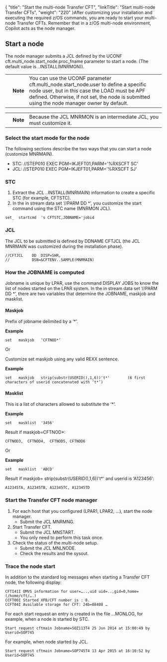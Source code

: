 {
    "title": "Start the multi-node Transfer CFT",
    "linkTitle": "Start multi-node Transfer CFTs",
    "weight": "220"
}After customizing your installation and executing the required z/OS commands, you are ready to start your multi-node Transfer CFTs. Remember that in a z/OS multi-node environment, Copilot acts as the node manager.

## Start a node

The node manager submits a JCL defined by the UCONF <span class="code">cft.multi\_node.start\_node.proc\_fname</span> parameter to start a node. (The default value is ..INSTALL(MNRMON)).

<table>
   <tbody>
      <tr>
         <td>         </td>
         <td><span><strong>Note</strong></span>         </td>
         <td>You can use the UCONF parameter <span class="code">cft.multi_node.start_node.user </span>to define a specific node user, but in this case the LOAD must be APF defined. Otherwise, if not set, the node is submitted using the node manager owner by default.         </td>
      </tr>
   </tbody>
</table>

<table>
   <tbody>
      <tr>
         <td>         </td>
         <td><span><strong>Note</strong></span>         </td>
         <td>Because the JCL MNRMON is an intermediate JCL, you must customize it.         </td>
      </tr>
   </tbody>
</table>

### Select the start mode for the node

The following sections describe the two ways that you can start a node (customize MNRMAIN).

-   STC: <span class="code"> //STEP010 EXEC PGM=IKJEFT01,PARM='%RXSCFT SC'</span>
-   JCL: <span class="code"> //STEP010 EXEC PGM=IKJEFT01,PARM='%RXSCFT SJ'</span>

### STC

1.  Extract the JCL ..INSTALL(MNRMAIN) information to create a specific STC (for example, CFTSTC).
2.  In the in stream data set ‘//PARM DD \*’, you customize the start command using the STC name (MNRMON JCL).

<!-- -->



    set_  startcmd  's CFTSTC,JOBNAME='jobid

### JCL

The JCL to be submitted is defined by DDNAME CFTJCL (the JCL MNRMAIN was customized during the installation phase).



    //CFTJCL    DD  DISP=SHR,
    //          DSN=&CFTENV..SAMPLE(MNRMAIN)

### How the JOBNAME is computed

Jobname is unique by LPAR, use the command DISPLAY JOBS to know the list of nodes started on the LPAR system. In the in stream data set ‘//PARM DD \*’, there are two variables that determine the JOBNAME, maskjob and masklist.

#### Maskjob

Prefix of jobname delimited by a ‘\*’.

**Example**



    set   maskjob   ‘CFTNOD*’

Or

Customize set maskjob using any valid REXX sentence.

**Example**



    set   maskjob   strip(substr(USERID(),1,6))'t*'        (6 first characters of userid concatenated with ‘t*’)

#### Masklist

This is a list of characters allowed to substitute the ‘\*’.

**Example**



    set   masklist  '3456'

Result if maskjob=CFTNOD\*:



    CFTNOD3,  CFTNOD4,  CFTNOD5, CFTNOD6

Or

**Example**



    set   masklist  'ABCD'

Result if maskjob= strip(substr(USERID(),1,6))'t\*' and userid is ‘A123456’:



    A12345TA, A12345TB, A12345TC, A12345TD

### Start the Transfer CFT node manager

1.  For each host that you configured (LPAR1, LPAR2, ...), start the node manager.
    -   Submit the JCL MNRMNG.
2.  Start Transfer CFT.
    -   Submit the JCL MNSTART.
    -   You only need to perform this task once.
3.  Check the status of the multi-node setup.
    -   Submit the JCL MNLNODE.
    -   Check the results and the sysout.

### Trace the node start

In addition to the standard log messages when starting a Transfer CFT node, the following display:



    CFTI41I OMVS information for user=…..,uid uid=..,gid=0,home=(/home/cft/….)
    CCFT00I Started XFB/CFT number is : 8.
    CCFT04I Available storage for CFT: 24b=08408 …

For each start request an entry is created in the file …MONLOG, for example, when a node is started by STC.



    Start request cftmain Jobname=SOZ113T4 25 Jun 2014 at 15:00:49 by Userid=SOP745

For example, when node started by JCL.



    Start request cftmain Jobname=SOP745T4 13 Apr 2015 at 16:10:52 by Userid=SOP745
